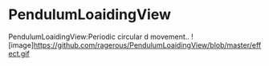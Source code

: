 # PendulumLoaidingView
PendulumLoaidingView:Periodic circular d movement..
![image]https://github.com/ragerous/PendulumLoaidingView/blob/master/effect.gif
